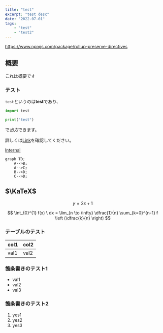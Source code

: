 ```yaml
---
title: "test"
excerpt: "test desc"
date: "2022-07-01"
tags:
    - "test"
    - "test2"
---
```


https://www.npmjs.com/package/rollup-preserve-directives

## 概要

これは概要です

### テスト

`test`というのは**test**であり、

```python
import test

print("test")
```

で*出力*できます。

詳しくは[Link](https://example.com)を確認してください。

[Internal](/posts)

```mermaid
graph TD;
    A-->B;
    A-->C;
    B-->D;
    C-->D;
```

## $\KaTeX$

$$
y = 2x + 1
$$

$$
\int_{0}^{1} f(x) \ dx
= \lim_{n \to \infty} \dfrac{1}{n} \sum_{k=0}^{n-1} f \left (\dfrac{k}{n} \right)
$$

### テーブルのテスト

| col1 | col2 |
| ---- | ---- |
| val1 | val2 |

### 箇条書きのテスト1

-   val1
-   val2
-   val3

### 箇条書きのテスト2

1. yes1
2. yes2
3. yes3
